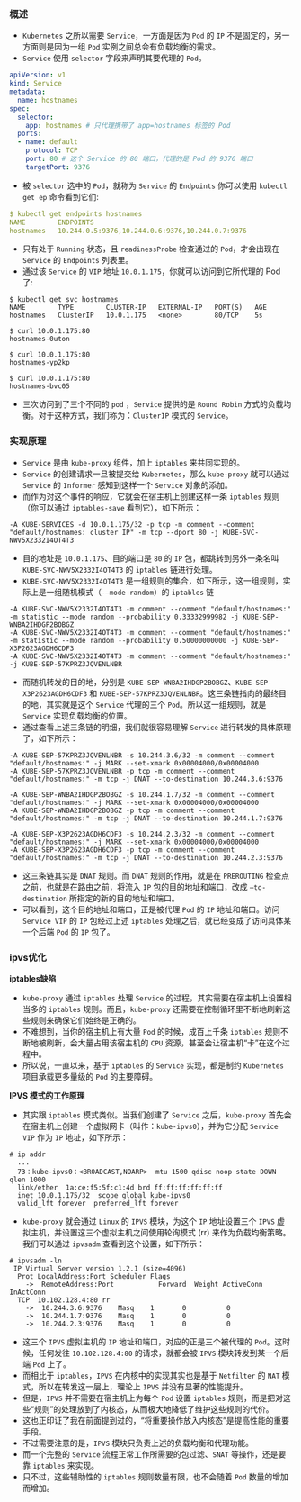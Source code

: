### 概述
- `Kubernetes` 之所以需要 `Service`，一方面是因为 `Pod` 的 `IP` 不是固定的，另一方面则是因为一组 `Pod` 实例之间总会有负载均衡的需求。
- `Service` 使用 `selector` 字段来声明其要代理的 `Pod`。
```yaml
apiVersion: v1
kind: Service
metadata:
  name: hostnames
spec:
  selector:
    app: hostnames # 只代理携带了 app=hostnames 标签的 Pod
  ports:
  - name: default
    protocol: TCP
    port: 80 # 这个 Service 的 80 端口，代理的是 Pod 的 9376 端口
    targetPort: 9376
```
- 被 `selector` 选中的 `Pod`，就称为 `Service` 的 `Endpoints` 你可以使用 `kubectl get ep` 命令看到它们:
```yaml
$ kubectl get endpoints hostnames
NAME        ENDPOINTS
hostnames   10.244.0.5:9376,10.244.0.6:9376,10.244.0.7:9376
```
- 只有处于 `Running` 状态，且 `readinessProbe` 检查通过的 `Pod`，才会出现在 `Service` 的 `Endpoints` 列表里。
- 通过该 `Service` 的 `VIP` 地址 `10.0.1.175`，你就可以访问到它所代理的 Pod 了:
```shell
$ kubectl get svc hostnames
NAME        TYPE        CLUSTER-IP   EXTERNAL-IP   PORT(S)   AGE
hostnames   ClusterIP   10.0.1.175   <none>        80/TCP    5s

$ curl 10.0.1.175:80
hostnames-0uton

$ curl 10.0.1.175:80
hostnames-yp2kp

$ curl 10.0.1.175:80
hostnames-bvc05
```
- 三次访问到了三个不同的 `pod` ，`Service` 提供的是 `Round Robin` 方式的负载均衡。对于这种方式，我们称为：`ClusterIP` 模式的 `Service`。

### 实现原理
- `Service` 是由 `kube-proxy` 组件，加上 `iptables` 来共同实现的。
- `Service` 的创建请求一旦被提交给 `Kubernetes`，那么 `kube-proxy` 就可以通过 `Service` 的 `Informer` 感知到这样一个 `Service` 对象的添加。
- 而作为对这个事件的响应，它就会在宿主机上创建这样一条 `iptables` 规则（你可以通过 `iptables-save` 看到它），如下所示：
```shell
-A KUBE-SERVICES -d 10.0.1.175/32 -p tcp -m comment --comment "default/hostnames: cluster IP" -m tcp --dport 80 -j KUBE-SVC-NWV5X2332I4OT4T3
```
- 目的地址是 `10.0.1.175`、目的端口是 `80` 的 `IP` 包，都跳转到另外一条名叫 `KUBE-SVC-NWV5X2332I4OT4T3` 的 `iptables` 链进行处理。
- `KUBE-SVC-NWV5X2332I4OT4T3` 是一组规则的集合，如下所示，这一组规则，实际上是一组随机模式（`-–mode random`）的 `iptables` 链
```shell
-A KUBE-SVC-NWV5X2332I4OT4T3 -m comment --comment "default/hostnames:" -m statistic --mode random --probability 0.33332999982 -j KUBE-SEP-WNBA2IHDGP2BOBGZ
-A KUBE-SVC-NWV5X2332I4OT4T3 -m comment --comment "default/hostnames:" -m statistic --mode random --probability 0.50000000000 -j KUBE-SEP-X3P2623AGDH6CDF3
-A KUBE-SVC-NWV5X2332I4OT4T3 -m comment --comment "default/hostnames:" -j KUBE-SEP-57KPRZ3JQVENLNBR
```
- 而随机转发的目的地，分别是 `KUBE-SEP-WNBA2IHDGP2BOBGZ`、`KUBE-SEP-X3P2623AGDH6CDF3` 和 `KUBE-SEP-57KPRZ3JQVENLNBR`。这三条链指向的最终目的地，其实就是这个 `Service` 代理的三个 `Pod`。所以这一组规则，就是 `Service` 实现负载均衡的位置。
- 通过查看上述三条链的明细，我们就很容易理解 `Service` 进行转发的具体原理了，如下所示：
```shell
-A KUBE-SEP-57KPRZ3JQVENLNBR -s 10.244.3.6/32 -m comment --comment "default/hostnames:" -j MARK --set-xmark 0x00004000/0x00004000
-A KUBE-SEP-57KPRZ3JQVENLNBR -p tcp -m comment --comment "default/hostnames:" -m tcp -j DNAT --to-destination 10.244.3.6:9376

-A KUBE-SEP-WNBA2IHDGP2BOBGZ -s 10.244.1.7/32 -m comment --comment "default/hostnames:" -j MARK --set-xmark 0x00004000/0x00004000
-A KUBE-SEP-WNBA2IHDGP2BOBGZ -p tcp -m comment --comment "default/hostnames:" -m tcp -j DNAT --to-destination 10.244.1.7:9376

-A KUBE-SEP-X3P2623AGDH6CDF3 -s 10.244.2.3/32 -m comment --comment "default/hostnames:" -j MARK --set-xmark 0x00004000/0x00004000
-A KUBE-SEP-X3P2623AGDH6CDF3 -p tcp -m comment --comment "default/hostnames:" -m tcp -j DNAT --to-destination 10.244.2.3:9376
```
- 这三条链其实是 `DNAT` 规则。而 `DNAT` 规则的作用，就是在 `PREROUTING` 检查点之前，也就是在路由之前，将流入 `IP` 包的目的地址和端口，改成 `–to-destination` 所指定的新的目的地址和端口。
- 可以看到，这个目的地址和端口，正是被代理 `Pod` 的 `IP` 地址和端口。访问 `Service VIP` 的 `IP` 包经过上述 `iptables` 处理之后，就已经变成了访问具体某一个后端 `Pod` 的 `IP` 包了。

### ipvs优化
**iptables缺陷**
- `kube-proxy` 通过 `iptables` 处理 `Service` 的过程，其实需要在宿主机上设置相当多的 `iptables` 规则。而且，`kube-proxy` 还需要在控制循环里不断地刷新这些规则来确保它们始终是正确的。
- 不难想到，当你的宿主机上有大量 `Pod` 的时候，成百上千条 `iptables` 规则不断地被刷新，会大量占用该宿主机的 `CPU` 资源，甚至会让宿主机“卡”在这个过程中。
- 所以说，一直以来，基于 `iptables` 的 `Service` 实现，都是制约 `Kubernetes` 项目承载更多量级的 `Pod` 的主要障碍。

**IPVS 模式的工作原理**
- 其实跟 `iptables` 模式类似。当我们创建了 `Service` 之后，`kube-proxy` 首先会在宿主机上创建一个虚拟网卡（叫作：`kube-ipvs0`），并为它分配 `Service VIP` 作为 `IP` 地址，如下所示：
```shell
# ip addr
  ...
  73：kube-ipvs0：<BROADCAST,NOARP>  mtu 1500 qdisc noop state DOWN qlen 1000
  link/ether  1a:ce:f5:5f:c1:4d brd ff:ff:ff:ff:ff:ff
  inet 10.0.1.175/32  scope global kube-ipvs0
  valid_lft forever  preferred_lft forever
```
- `kube-proxy` 就会通过 `Linux` 的 `IPVS` 模块，为这个 `IP` 地址设置三个 `IPVS` 虚拟主机，并设置这三个虚拟主机之间使用轮询模式 (rr) 来作为负载均衡策略。我们可以通过 `ipvsadm` 查看到这个设置，如下所示：
```shell
# ipvsadm -ln
 IP Virtual Server version 1.2.1 (size=4096)
  Prot LocalAddress:Port Scheduler Flags
    ->  RemoteAddress:Port           Forward  Weight ActiveConn InActConn     
  TCP  10.102.128.4:80 rr
    ->  10.244.3.6:9376    Masq    1       0          0         
    ->  10.244.1.7:9376    Masq    1       0          0
    ->  10.244.2.3:9376    Masq    1       0          0
```
- 这三个 `IPVS` 虚拟主机的 `IP` 地址和端口，对应的正是三个被代理的 `Pod`。这时候，任何发往 `10.102.128.4:80` 的请求，就都会被 `IPVS` 模块转发到某一个后端 `Pod` 上了。
- 而相比于 `iptables`，`IPVS` 在内核中的实现其实也是基于 `Netfilter` 的 `NAT` 模式，所以在转发这一层上，理论上 `IPVS` 并没有显著的性能提升。
- 但是，`IPVS` 并不需要在宿主机上为每个 `Pod` 设置 `iptables` 规则，而是把对这些“规则”的处理放到了内核态，从而极大地降低了维护这些规则的代价。
- 这也正印证了我在前面提到过的，“将重要操作放入内核态”是提高性能的重要手段。
- 不过需要注意的是，`IPVS` 模块只负责上述的负载均衡和代理功能。
- 而一个完整的 `Service` 流程正常工作所需要的包过滤、`SNAT` 等操作，还是要靠 `iptables` 来实现。
- 只不过，这些辅助性的 `iptables` 规则数量有限，也不会随着 `Pod` 数量的增加而增加。